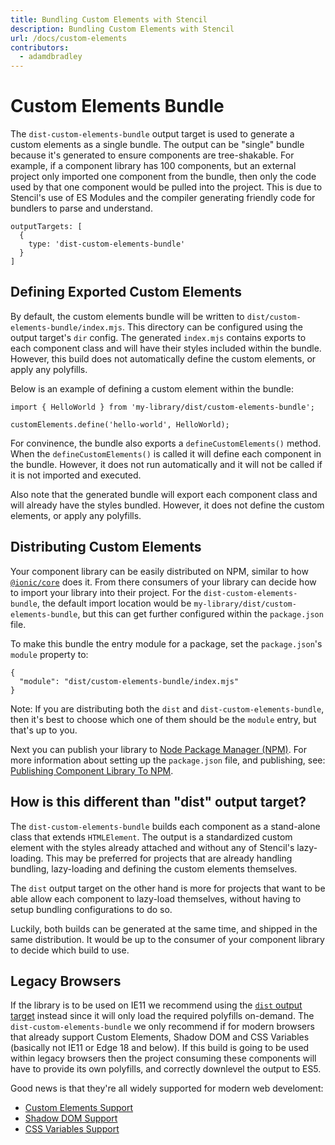 ```yaml
---
title: Bundling Custom Elements with Stencil
description: Bundling Custom Elements with Stencil
url: /docs/custom-elements
contributors:
  - adamdbradley
---
```


# Custom Elements Bundle

The `dist-custom-elements-bundle` output target is used to generate a custom elements as a single bundle. The output can be "single" bundle because it's generated to ensure components are tree-shakable. For example, if a component library has 100 components, but an external project only imported one component from the bundle, then only the code used by that one component would be pulled into the project. This is due to Stencil's use of ES Modules and the compiler generating friendly code for bundlers to parse and understand.

```tsx
outputTargets: [
  {
    type: 'dist-custom-elements-bundle'
  }
]
```

## Defining Exported Custom Elements

By default, the custom elements bundle will be written to `dist/custom-elements-bundle/index.mjs`. This directory can be configured using the output target's `dir` config. The generated `index.mjs` contains exports to each component class and will have their styles included within the bundle. However, this build does not automatically define the custom elements, or apply any polyfills.

Below is an example of defining a custom element within the bundle:

```tsx
import { HelloWorld } from 'my-library/dist/custom-elements-bundle';

customElements.define('hello-world', HelloWorld);
```

For convinence, the bundle also exports a `defineCustomElements()` method. When the `defineCustomElements()` is called it will define each component in the bundle. However, it does not run automatically and it will not be called if it is not imported and executed.

Also note that the generated bundle will export each component class and will already have the styles bundled. However, it does not define the custom elements, or apply any polyfills.


## Distributing Custom Elements

Your component library can be easily distributed on NPM, similar to how [`@ionic/core`](https://www.npmjs.com/package/@ionic/core) does it. From there consumers of your library can decide how to import your library into their project. For the `dist-custom-elements-bundle`, the default import location would be `my-library/dist/custom-elements-bundle`, but this can get further configured within the `package.json` file.

To make this bundle the entry module for a package, set the `package.json`'s `module` property to:

```tsx
{
  "module": "dist/custom-elements-bundle/index.mjs"
}
```

Note: If you are distributing both the `dist` and `dist-custom-elements-bundle`, then it's best to choose which one of them should be the `module` entry, but that's up to you.

Next you can publish your library to [Node Package Manager (NPM)](https://www.npmjs.com/). For more information about setting up the `package.json` file, and publishing, see: [Publishing Component Library To NPM](/docs/publishing).

## How is this different than "dist" output target?

The `dist-custom-elements-bundle` builds each component as a stand-alone class that extends `HTMLElement`. The output is a standardized custom element with the styles already attached and without any of Stencil's lazy-loading. This may be preferred for projects that are already handling bundling, lazy-loading and defining the custom elements themselves.

The `dist` output target on the other hand is more for projects that want to be able allow each component to lazy-load themselves, without having to setup bundling configurations to do so.

Luckily, both builds can be generated at the same time, and shipped in the same distribution. It would be up to the consumer of your component library to decide which build to use.


## Legacy Browsers

If the library is to be used on IE11 we recommend using the [`dist` output target](/output-targets/dist) instead since it will only load the required polyfills on-demand. The `dist-custom-elements-bundle` we only recommend if for modern browsers that already support Custom Elements, Shadow DOM and CSS Variables (basically not IE11 or Edge 18 and below). If this build is going to be used within legacy browsers then the project consuming these components will have to provide its own polyfills, and correctly downlevel the output to ES5.

Good news is that they're all widely supported for modern web develoment:

- [Custom Elements Support](https://caniuse.com/#feat=custom-elementsv1)
- [Shadow DOM Support](https://caniuse.com/#feat=shadowdomv1)
- [CSS Variables Support](https://caniuse.com/#feat=css-variables)
